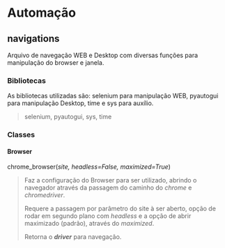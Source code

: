 # Automação

## navigations

Arquivo de navegação WEB e Desktop com diversas funções para manipulação do browser e janela.

### Bibliotecas
As bibliotecas utilizadas são: selenium para manipulação WEB, pyautogui para manipulação Desktop, time e sys para auxílio.

> selenium, pyautogui, sys, time

### Classes
#### Browser
  chrome_browser(*site, *headless=False*, maximized=True*)

   > Faz a configuração do Browser para ser utilizado, abrindo o navegador através da passagem do caminho do *chrome* e *chromedriver*.
   >
   > Requere a passagem por parâmetro do site à ser aberto, opção de rodar em segundo plano com *headless* e a opção de abrir maximizado (padrão), através do *maximized*.
   >
   > Retorna o ***driver*** para navegação.
